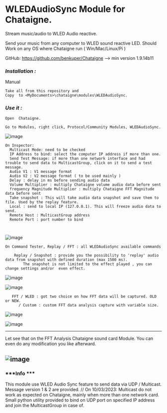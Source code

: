 # **WLEDAudioSync Module for Chataigne.**
Stream music/audio to WLED Audio reactive. 

Send your music from any computer to WLED sound reactive LED. 
Should Work on any OS where Chataigne run ( Win/Mac/Linux/Pi )

GitHub: https://github.com/benkuper/Chataigne --> min version 1.9.14b11


### ***Installation :***

Manual
```
Take all from this repository and 
Copy  to <MyDocuments>\chataigne\modules\WLEDAudioSync.
```


### ***Use it :***

```
Open  Chataigne.

Go to Modules, right click, Protocol/Community Modules, WLEDAudioSync.
```
![image](https://user-images.githubusercontent.com/121941293/227391581-d8341ed8-aeb0-4507-9ab9-d0bdd89a4c07.png)


```
On Inspector:
  Multicast Mode: need to be checked
  IP Address to bind: select the computer IP address if more than one.
  Send Test Message: if more than one network interface and had trouble to send data to MulticastGroup, click on it to send a test message.
  Audio V1 : V1 message format
  Audio V2 : V2 message format ( to be used mainly )
  Delay : delay in ms before sending audio data
  Volume Multiplier : multiply Chataigne volume audio data before sent
  frequency Magnitude Multiplier : multiply Chataigne FFT Magnitude data before sent
  Take snapshot : This will take audio data snapshot and save them to file. Used by the replay feature.
  Local : send to local IP (127.0.0.1). This will freeze audio data to send.
  Remote Host : MulticastGroup address
  Remote Port : port number to bind

  
```
![image](https://user-images.githubusercontent.com/121941293/227391790-5bddd576-7fdd-440a-b03e-cc8985c81764.png)


```
On Command Tester, Replay / FFT : all WLEDAudioSync available commands

    Replay / Snapshot : provide you the possibility to 'replay' audio data from snapshot with defined duration (max 1500 ms).
        The snapshot is not limited to the effect played , you can change settings and/or  even effect.
```
![image](https://user-images.githubusercontent.com/121941293/227524093-53dd4caa-0807-4d2f-a673-2ba36b40c21a.png)

![image](https://user-images.githubusercontent.com/121941293/227524612-29fdfaf6-22f0-438d-9aab-433358002675.png)


```
   FFT / WLED : got two choice on how FFT data will be captured. OLD or NEW. 
      / Custom : custom FFT data analysis capture with variable size.
```

![image](https://user-images.githubusercontent.com/121941293/227527086-6d9b9d29-70e2-40ea-8e87-e5b547255a27.png)

![image](https://user-images.githubusercontent.com/121941293/227527270-46aeb219-3c6f-49b4-a337-e613d9f8b410.png)



---

   Let see that on the FFT Analysis Chataigne sound card Module. You can even do any modification you like afterward.   

![image](https://user-images.githubusercontent.com/121941293/227527762-76316aa2-4284-4c68-b6c2-b217abacf5fe.png)
---






### ***Info ***

This module use WLED Audio Sync feature to send data via UDP / Multicast. Message version 1 & 2 are provided.
// On 10/03/2023: Multicast do not work as expected on Chataigne, mainly when more than one network card. Small python utility provided  to bind on UDP port on specified IP address and join the MulticastGroup in case of.


